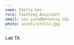 ```yaml
---
name: Stella Seo
role: Teaching Assistant
email: seo.jysk@berkeley.edu
photo: assets/stella.jpg
---
```


Lab TA
